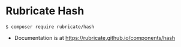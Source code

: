 # Rubricate Hash

```
$ composer require rubricate/hash
```

- Documentation is at https://rubricate.github.io/components/hash



